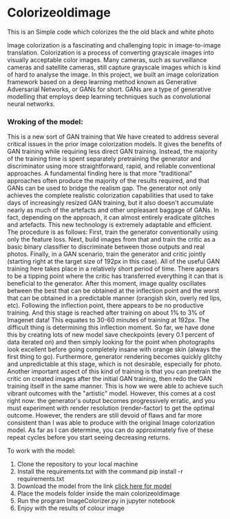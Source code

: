 # Colorizeoldimage
This is an Simple code which colorizes the the old black and white photo

Image colorization is a fascinating and challenging topic in image-to-image translation. Colorization is a process of converting grayscale images into visually acceptable color images. Many cameras, such as surveillance cameras and satellite cameras, still capture grayscale images which is kind of hard to analyse the image. In this project, we built an image colorization framework based on a deep learning method known as Generative Adversarial Networks, or GANs for short. GANs are a type of generative modelling that employs deep learning techniques such as convolutional neural networks.

### Wroking of the model:
  This is a new sort of GAN training that We have created to address several critical issues in the prior image colorization models. It gives the benefits of GAN training while requiring less direct GAN training. Instead, the majority of the training time is spent separately pretraining the generator and discriminator using more straightforward, rapid, and reliable conventional approaches. A fundamental finding here is that more "traditional" approaches often produce the majority of the results required, and that GANs can be used to bridge the realism gap.
	The generator not only achieves the complete realistic colorization capabilities that used to take days of increasingly resized GAN training, but it also doesn't accumulate nearly as much of the artefacts and other unpleasant baggage of GANs. In fact, depending on the approach, it can almost entirely eradicate glitches and artefacts. This new technology is extremely adaptable and efficient.
	The procedure is as follows: First, train the generator conventionally using only the feature loss. Next, build images from that and train the critic as a basic binary classifier to discriminate between those outputs and real photos. Finally, in a GAN scenario, train the generator and critic jointly (starting right at the target size of 192px in this case). All of the useful GAN training here takes place in a relatively short period of time. There appears to be a tipping point where the critic has transferred everything it can that is beneficial to the generator. After this moment, image quality oscillates between the best that can be obtained at the inflection point and the worst that can be obtained in a predictable manner (orangish skin, overly red lips, etc). Following the inflection point, there appears to be no productive training. And this stage is reached after training on about 1% to 3% of Imagenet data! This equates to 30-60 minutes of training at 192px.
	The difficult thing is determining this inflection moment. So far, we have done this by creating lots of new model save checkpoints (every 0.1 percent of data iterated on) and then simply looking for the point when photographs look excellent before going completely insane with orange skin (always the first thing to go). Furthermore, generator rendering becomes quickly glitchy and unpredictable at this stage, which is not desirable, especially for photo. 
	Another important aspect of this kind of training is that you can pretrain the critic on created images after the initial GAN training, then redo the GAN training itself in the same manner. This is how we were able to achieve such vibrant outcomes with the "artistic" model. However, this comes at a cost right now: the generator's output becomes progressively erratic, and you must experiment with render resolution (render-factor) to get the optimal outcome. However, the renders are still devoid of flaws and far more consistent than I was able to produce with the original Image colorization model. As far as I can determine, you can do approximately five of these repeat cycles before you start seeing decreasing returns.


To work with the model:
  1. Clone the repository to your local machine
  2. Install the requirements.txt with the command pip install -r requirements.txt
  3. Download the model from the link [click here for model](https://bit.ly/3KQd7iH)
  4. Place the models folder inside the main colorizeoldimage
  5. Run the program ImageColorizer.py in jupyter notebook
  6. Enjoy with the results of colour image
